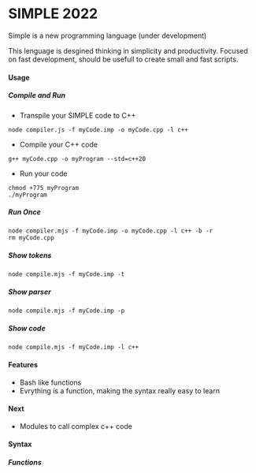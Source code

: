# SIMPLE 2022

Simple is a new programming language (under development)

This lenguage is desgined thinking in simplicity and productivity. Focused on fast development, should be usefull to create small and fast scripts. 

#### Usage
##### Compile and Run
- Transpile your SIMPLE code to C++
```
node compiler.js -f myCode.imp -o myCode.cpp -l c++
```
- Compile your C++ code
```
g++ myCode.cpp -o myProgram --std=c++20
```
- Run your code
```
chmod +775 myProgram
./myProgram
```
##### Run Once
```
node compiler.mjs -f myCode.imp -o myCode.cpp -l c++ -b -r
rm myCode.cpp
```
##### Show tokens
```
node compile.mjs -f myCode.imp -t
```
##### Show parser
```
node compile.mjs -f myCode.imp -p
```
##### Show code
```
node compile.mjs -f myCode.imp -l c++
```


#### Features
- Bash like functions
- Evrything is a function, making the syntax really easy to learn


#### Next
- Modules to call complex c++ code


#### Syntax
##### Functions

